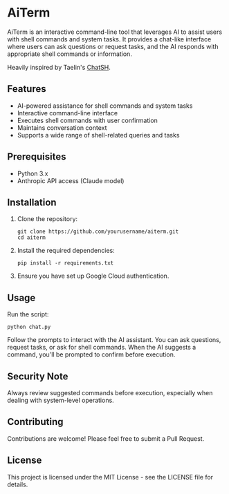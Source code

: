 # AiTerm

AiTerm is an interactive command-line tool that leverages AI to assist users with shell commands and system tasks. It provides a chat-like interface where users can ask questions or request tasks, and the AI responds with appropriate shell commands or information.

Heavily inspired by Taelin's [ChatSH](https://github.com/VictorTaelin/ChatSH).

## Features

- AI-powered assistance for shell commands and system tasks
- Interactive command-line interface
- Executes shell commands with user confirmation
- Maintains conversation context
- Supports a wide range of shell-related queries and tasks

## Prerequisites

- Python 3.x
- Anthropic API access (Claude model)

## Installation

1. Clone the repository:
   ```
   git clone https://github.com/yourusername/aiterm.git
   cd aiterm
   ```

2. Install the required dependencies:
   ```
   pip install -r requirements.txt
   ```

3. Ensure you have set up Google Cloud authentication.

## Usage

Run the script:

```
python chat.py
```

Follow the prompts to interact with the AI assistant. You can ask questions, request tasks, or ask for shell commands. When the AI suggests a command, you'll be prompted to confirm before execution.

## Security Note

Always review suggested commands before execution, especially when dealing with system-level operations.

## Contributing

Contributions are welcome! Please feel free to submit a Pull Request.

## License

This project is licensed under the MIT License - see the LICENSE file for details.
